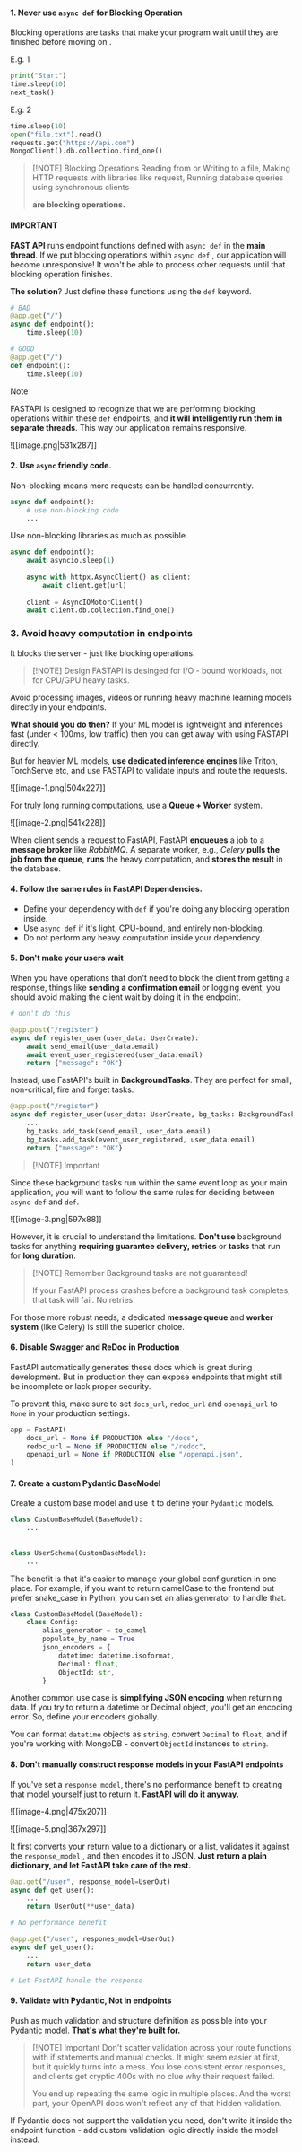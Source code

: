 
#### 1. Never use `async def` for Blocking Operation

Blocking operations are tasks that make your program wait until they are finished before moving on .

E.g. 1
```python
print("Start")
time.sleep(10)
next_task()
```

E.g. 2
```python
time.sleep(10)
open("file.txt").read()
requests.get("https://api.com")
MongoClient().db.collection.find_one()
```


> [!NOTE] Blocking Operations
> Reading from or Writing to a file,
> Making HTTP requests with libraries like request,
> Running database queries using synchronous clients
> 
> **are blocking operations.**


#### IMPORTANT
**FAST API** runs endpoint functions defined with `async def` in the **main thread**. If we put blocking operations within `async def` , our application will become unresponsive! It won't be able to process other requests until that blocking operation finishes.

**The solution**? Just define these functions using the `def` keyword.

```python
# BAD
@app.get("/")
async def endpoint():
	time.sleep(10)
```

```python
# GOOD
@app.get("/")
def endpoint():
	time.sleep(10)
```


> [!NOTE] 
> FASTAPI is designed to recognize that we are performing blocking operations within these `def` endpoints, and **it will intelligently run them in separate threads**. This way our application remains responsive. 

![[image.png|531x287]]


#### 2. Use `async` friendly code.

Non-blocking means more requests can be handled concurrently.

```python
async def endpoint():
	# use non-blocking code
	...
```

Use non-blocking libraries as much as possible.

```python
async def endpoint():
	await asyncio.sleep(1)
	
	async with httpx.AsyncClient() as client:
		await client.get(url)
		
	client = AsyncIOMotorClient()
	await client.db.collection.find_one()
```



### 3. Avoid heavy computation in endpoints

It blocks the server - just like blocking operations.

> [!NOTE] Design
> FASTAPI is desinged for I/O - bound workloads, not for CPU/GPU heavy tasks.

Avoid processing images, videos or running heavy machine learning models directly in your endpoints. 

**What should you do then?**
If your ML model is lightweight and inferences fast (under < 100ms, low traffic) then you can get away with using FASTAPI directly. 

But for heavier ML models, **use dedicated inference engines** like Triton, TorchServe etc, and use FASTAPI to validate inputs and route the requests.  

![[image-1.png|504x227]]


For truly long running computations, use a **Queue + Worker** system.

![[image-2.png|541x228]]

When client sends a request to FastAPI, FastAPI **enqueues** a job to a **message broker** like *RabbitMQ*. A separate worker, e.g., *Celery* **pulls the job from the queue**, **runs** the heavy computation, and **stores the result** in the database. 


#### 4. Follow the same rules in FastAPI Dependencies.

- Define your dependency with `def` if you're doing any blocking operation inside.
- Use `async def` if it's light, CPU-bound, and entirely non-blocking. 
- Do not perform any heavy computation inside your dependency.


#### 5. Don't make your users wait

When you have operations that don't need to block the client from getting a response, things like **sending a confirmation email** or logging event, you should avoid making the client wait by doing it in the endpoint.

```python
# don't do this

@app.post("/register")
async def register_user(user_data: UserCreate):
	await send_email(user_data.email)
	await event_user_registered(user_data.email)
	return {"message": "OK"}
```


Instead, use FastAPI's built in **BackgroundTasks**. They are perfect for small, non-critical, fire and forget tasks. 

```python
@app.post("/register")
async def register_user(user_data: UserCreate, bg_tasks: BackgroundTasks):
	...
	bg_tasks.add_task(send_email, user_data.email)
	bg_tasks.add_task(event_user_registered, user_data.email)
	return {"message": "OK"}
```


> [!NOTE] Important
> 
Since these background tasks run within the same event loop as your main application, you will want to follow the same rules for deciding between `async def` and `def`.

![[image-3.png|597x88]]


However, it is crucial to understand the limitations. **Don't use** background tasks for anything **requiring guarantee delivery, retries** or **tasks** that run for **long duration**.

> [!NOTE] Remember
> Background tasks are not guaranteed!
> 
> If your FastAPI process crashes before a background task completes, that task will fail. No retries.

 For those more robust needs,  a dedicated **message queue** and **worker system** (like Celery) is still the superior choice. 


#### 6. Disable Swagger and ReDoc in Production
FastAPI automatically generates these docs which is great during development. But in production they can expose endpoints that might still be incomplete or lack proper  security. 

To prevent this, make sure to set `docs_url`, `redoc_url` and `openapi_url` to `None` in your production settings.

```python
app = FastAPI(
	docs_url = None if PRODUCTION else "/docs",
	redoc_url = None if PRODUCTION else "/redoc",
	openapi_url = None if PRODUCTION else "/openapi.json",
)
```

#### 7. Create a custom Pydantic BaseModel

Create a custom base model and use it to define your `Pydantic` models. 

```python
class CustomBaseModel(BaseModel):
	...
	
	
class UserSchema(CustomBaseModel):
	...
```

The benefit is that it's easier to manage your global configuration in one place.
For example, if you want to return camelCase to the frontend but prefer snake_case in Python, you can set an alias generator to handle that.

```python
class CustomBaseModel(BaseModel):
	class Config:
		alias_generator = to_camel
		populate_by_name = True
		json_encoders = {
			datetime: datetime.isoformat,
			Decimal: float,
			ObjectId: str,
		}
```

Another common use case is **simplifying JSON encoding** when returning data. If you try to return a datetime or Decimal object, you'll get an encoding error. So, define your encoders globally. 

You can format `datetime` objects as `string`, convert `Decimal` to `float`, and if you're working with MongoDB - convert `ObjectId` instances to `string`.


#### 8. Don't manually construct response models in your FastAPI endpoints

If you've set a `response_model`, there's no performance benefit to creating that model yourself just to return it. **FastAPI will do it anyway.**

![[image-4.png|475x207]]


![[image-5.png|367x297]]

It first converts your return value to a dictionary or a list, validates it against the `response_model` , and then encodes it to JSON. **Just return a plain dictionary, and let FastAPI take care of the rest.**


```python
@ap.get("/user", response_model=UserOut)
async def get_user():
	...
	return UserOut(**user_data)

# No performance benefit
```

```python
@app.get("/user", respones_model=UserOut)
async def get_user():
	...
	return user_data

# Let FastAPI handle the response
```


#### 9. Validate with Pydantic, Not in endpoints

Push as much validation and structure definition as possible into your Pydantic model. **That's what they're built for.**


> [!NOTE] Important
> Don't scatter validation across your route functions with if statements and manual checks. It might seem easier at first, but it quickly turns into a mess. You lose consistent error responses, and clients get cryptic 400s with no clue why their request failed.
> 
> You end up repeating the same logic in multiple places. And the worst part, your OpenAPI docs won't reflect any of that hidden validation.


If Pydantic does not support the validation you need, don't write it inside the endpoint function - add custom validation logic directly inside the model instead.



